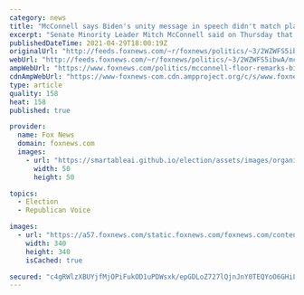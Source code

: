 ```yaml
---
category: news
title: "McConnell says Biden's unity message in speech didn't match plans not 'designed' for 'bipartisan buy-in'"
excerpt: "Senate Minority Leader Mitch McConnell said on Thursday that President Biden's address to a joint session of Congress showed the president is not serious about seeking bipartisan compromise despite his \"understated\" tone."
publishedDateTime: 2021-04-29T18:00:19Z
originalUrl: "http://feeds.foxnews.com/~r/foxnews/politics/~3/2WZWFS5ibwA/mcconnell-floor-remarks-biden-address-congress"
webUrl: "http://feeds.foxnews.com/~r/foxnews/politics/~3/2WZWFS5ibwA/mcconnell-floor-remarks-biden-address-congress"
ampWebUrl: "https://www.foxnews.com/politics/mcconnell-floor-remarks-biden-address-congress.amp"
cdnAmpWebUrl: "https://www-foxnews-com.cdn.ampproject.org/c/s/www.foxnews.com/politics/mcconnell-floor-remarks-biden-address-congress.amp"
type: article
quality: 158
heat: 158
published: true

provider:
  name: Fox News
  domain: foxnews.com
  images:
    - url: "https://smartableai.github.io/election/assets/images/organizations/foxnews.com-50x50.jpg"
      width: 50
      height: 50

topics:
  - Election
  - Republican Voice

images:
  - url: "https://a57.foxnews.com/static.foxnews.com/foxnews.com/content/uploads/2020/01/340/340/Screen-Shot-2020-01-15-at-11.36.03-AM.png?ve=1&tl=1"
    width: 340
    height: 340
    isCached: true

secured: "c4gRWlzXBUYjfMjOPiFukOD1uPDWsxk/epGDLoZ727lQjnJnY0TEQYoO6GHiLUsH5sHo1YW9Wn44Sr/Yo+fpISvk/HLN2Sna2c6WL5WGGg3YPx7WflNoVtC8JOMTJ3lVY403V0uTpkLOIiPlEFzEhPACh/QMNGf+eqAF9HOlThbiJExJckpwiEjImO4t2+j6ad4cPsEACps1scJJPatAqWi/aQTK/QlrCqRd0flLfbPL2Z5TAgz/b5HFqcDiztZ6ikMJ3jePw+1tZBhhfeahrSHnC+AK5Iw1avgiZMeVlen6AGFL1ST9hiiyiXwiwptbqMO7+ViiPLGb2qQFZHLEQ4AyOjc5eTWlcfRJPHgGOzg=;8pPC/ALQy+SKqAvOApNrgA=="
---
```


